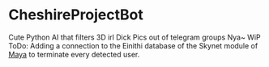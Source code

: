 # CheshireProjectBot
Cute Python AI that filters 3D irl Dick Pics out of telegram groups Nya~
WiP <br>
ToDo:
  Adding a connection to the Einithi database of the Skynet module of [Maya](https://github.com/PresenceOfMindDevLab/MayaChan) to terminate every detected user.
